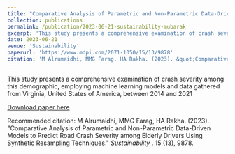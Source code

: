 ```yaml
---
title: "Comparative Analysis of Parametric and Non-Parametric Data-Driven Models to Predict Road Crash Severity among Elderly Drivers Using Synthetic Resampling Techniques"
collection: publications
permalink: /publication/2023-06-21-sustainability-mubarak
excerpt: 'This study presents a comprehensive examination of crash severity among this demographic, employing machine learning models and data gathered from Virginia, United States of America, between 2014 and 2021'
date: 2023-06-21
venue: 'Sustainability'
paperurl: 'https://www.mdpi.com/2071-1050/15/13/9878'
citation: 'M Alrumaidhi, MMG Farag, HA Rakha. (2023). &quot;Comparative Analysis of Parametric and Non-Parametric Data-Driven Models to Predict Road Crash Severity among Elderly Drivers Using Synthetic Resampling Techniques.&quot; <i>Sustainability </i>. 15 (13), 9878.'
---
```

This study presents a comprehensive examination of crash severity among this demographic, employing machine learning models and data gathered from Virginia, United States of America, between 2014 and 2021

[Download paper here](https://www.mdpi.com/2071-1050/15/13/9878)

Recommended citation: M Alrumaidhi, MMG Farag, HA Rakha. (2023). &quot;Comparative Analysis of Parametric and Non-Parametric Data-Driven Models to Predict Road Crash Severity among Elderly Drivers Using Synthetic Resampling Techniques.&quot; <i>Sustainability </i>. 15 (13), 9878.
